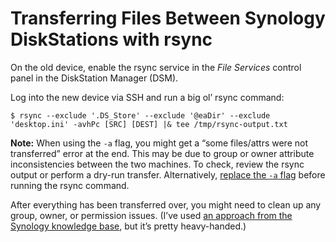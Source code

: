 <!---
  # This file is distributed under the Creative Commons Attribution 4.0
  # International License. To view a copy of this license, please visit
  # <http://creativecommons.org/licenses/by/4.0/>.

  collections:
    - 'notes'
    - 'synology-diskstation'
  git: '$Metadata$'
  twigTemplate: .templates/base-note.html.twig
--->

Transferring Files Between Synology DiskStations with rsync
===========================================================

On the old device, enable the rsync service in the *File Services*
control panel in the DiskStation Manager (DSM).

Log into the new device via SSH and run a big ol’ rsync command:

``` shell
$ rsync --exclude '.DS_Store' --exclude '@eaDir' --exclude 'desktop.ini' -avhPc [SRC] [DEST] |& tee /tmp/rsync-output.txt
```

**Note:** When using the `-a` flag, you might get a “some files/attrs
were not transferred” error at the end. This may be due to group or
owner attribute inconsistencies between the two machines. To check,
review the rsync output or perform a dry-run transfer. Alternatively,
[replace the `-a` flag][] before running the rsync command.

After everything has been transferred over, you might need to clean up
any group, owner, or permission issues. (I’ve used [an approach from the
Synology knowledge base][], but it’s pretty heavy-handed.)

  [replace the `-a` flag]: <https://explainshell.com/explain?cmd=rsync+-a>
  [an approach from the Synology knowledge base]: <https://www.synology.com/en-us/knowledgebase/DSM/tutorial/Management/Revert_to_Windows_ACL_permission>
